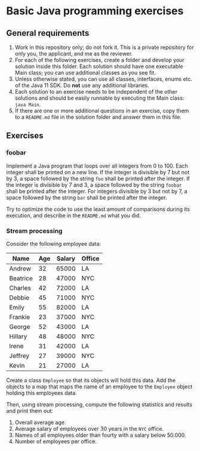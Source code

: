 # Basic Java programming exercises

## General requirements

1. Work in this repository only; do not fork it. This is a private repository for only you, the applicant, and me as the reviewer.
2. For each of the following exercises, create a folder and develop your solution inside this folder. Each solution should have one executable Main class; you can use additional classes as you see fit.
3. Unless otherwise stated, you can use all classes, interfaces, enums etc. of the Java 11 SDK. Do **not** use any additional libraries.
4. Each solution to an exercise needs to be independent of the other solutions and should be easily runnable by executing the Main class: `java Main`.
5. If there are one or more additional questions in an exercise, copy them to a `README.md` file in the solution folder and answer them in this file.

## Exercises

### foobar

Implement a Java program that loops over all integers from 0 to 100. Each integer shall be printed on a new line. If the integer is divisible by 7 but not by 3, a space followed by the string `foo` shall be printed after the integer. If the integer is divisible by 7 and 3, a space followed by the string `foobar` shall be printed after the integer. For integers divisible by 3 but not by 7, a space followed by the string `bar` shall be printed after the integer.

Try to optimize the code to use the least amount of comparisons during its execution, and describe in the `README.md` what you did.

### Stream processing

Consider the following employee data:

|Name|Age|Salary|Office|
|---|---|---|---|
|Andrew|32|65000|LA|
|Beatrice|28|47000|NYC|
|Charles|42|72000|LA|
|Debbie|45|71000|NYC|
|Emily|55|82000|LA|
|Frankie|23|37000|NYC|
|George|52|43000|LA|
|Hillary|48|48000|NYC|
|Irene|31|42000|LA|
|Jeffrey|27|39000|NYC|
|Kevin|21|27000|LA|

Create a class `Employee` so that its objects will hold this data. Add the objects to a map that maps the name of an employee to the `Employee` object holding this employees data.

Then, using stream processing, compute the following statistics and results and print them out:

1. Overall average age.
2. Average salary of employees over 30 years in the `NYC` office.
3. Names of all employees older than fourty with a salary below 50.000.
4. Number of employees per office.
